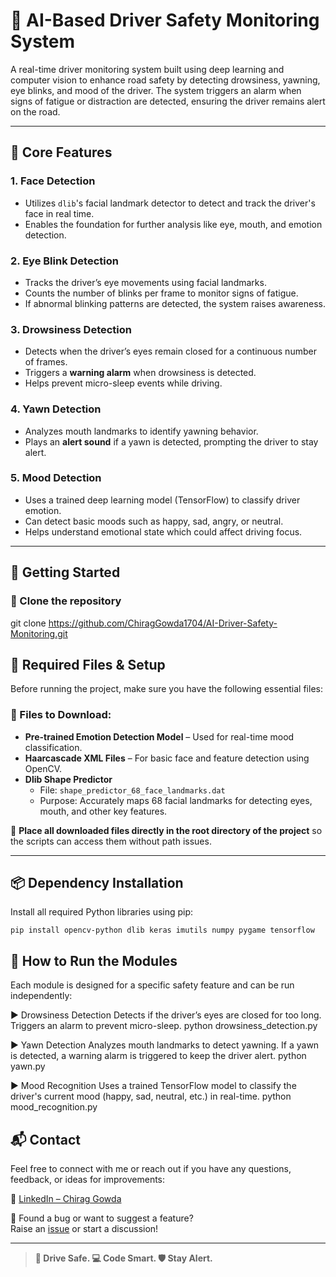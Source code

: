 # 🚗 AI-Based Driver Safety Monitoring System

A real-time driver monitoring system built using deep learning and computer vision to enhance road safety by detecting drowsiness, yawning, eye blinks, and mood of the driver. The system triggers an alarm when signs of fatigue or distraction are detected, ensuring the driver remains alert on the road.

---

## 🧠 Core Features

### 1. **Face Detection**
- Utilizes `dlib`'s facial landmark detector to detect and track the driver's face in real time.
- Enables the foundation for further analysis like eye, mouth, and emotion detection.

### 2. **Eye Blink Detection**
- Tracks the driver’s eye movements using facial landmarks.
- Counts the number of blinks per frame to monitor signs of fatigue.
- If abnormal blinking patterns are detected, the system raises awareness.

### 3. **Drowsiness Detection**
- Detects when the driver’s eyes remain closed for a continuous number of frames.
- Triggers a **warning alarm** when drowsiness is detected.
- Helps prevent micro-sleep events while driving.

### 4. **Yawn Detection**
- Analyzes mouth landmarks to identify yawning behavior.
- Plays an **alert sound** if a yawn is detected, prompting the driver to stay alert.

### 5. **Mood Detection**
- Uses a trained deep learning model (TensorFlow) to classify driver emotion.
- Can detect basic moods such as happy, sad, angry, or neutral.
- Helps understand emotional state which could affect driving focus.

---

## 🚀 Getting Started

### 🔁 Clone the repository

git clone https://github.com/ChiragGowda1704/AI-Driver-Safety-Monitoring.git
## 📂 Required Files & Setup

Before running the project, make sure you have the following essential files:

### 🔸 Files to Download:
- **Pre-trained Emotion Detection Model** – Used for real-time mood classification.
- **Haarcascade XML Files** – For basic face and feature detection using OpenCV.
- **Dlib Shape Predictor**
  - File: `shape_predictor_68_face_landmarks.dat`
  - Purpose: Accurately maps 68 facial landmarks for detecting eyes, mouth, and other key features.

📁 **Place all downloaded files directly in the root directory of the project** so the scripts can access them without path issues.

---

## 📦 Dependency Installation

Install all required Python libraries using pip:

```
pip install opencv-python dlib keras imutils numpy pygame tensorflow
```
## **🧪 How to Run the Modules**
Each module is designed for a specific safety feature and can be run independently:

▶️ Drowsiness Detection
Detects if the driver’s eyes are closed for too long. Triggers an alarm to prevent micro-sleep.
python drowsiness_detection.py

▶️ Yawn Detection
Analyzes mouth landmarks to detect yawning. If a yawn is detected, a warning alarm is triggered to keep the driver alert.
python yawn.py

▶️ Mood Recognition
Uses a trained TensorFlow model to classify the driver's current mood (happy, sad, neutral, etc.) in real-time.
python mood_recognition.py

## 📬 Contact

Feel free to connect with me or reach out if you have any questions, feedback, or ideas for improvements:

🔗 [LinkedIn – Chirag Gowda](https://www.linkedin.com/in/chiraggowda17/)

🐞 Found a bug or want to suggest a feature?  
Raise an [issue](../../issues) or start a discussion!

---

> **🚗 Drive Safe. 💻 Code Smart. 🛡️ Stay Alert.**

